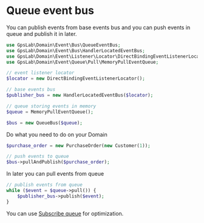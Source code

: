 Queue event bus
===============

You can publish events from base events bus and you can push events in queue and publish it in later.

```php
use GpsLab\Domain\Event\Bus\QueueEventBus;
use GpsLab\Domain\Event\Bus\HandlerLocatedEventBus;
use GpsLab\Domain\Event\Listener\Locator\DirectBindingEventListenerLocator;
use GpsLab\Domain\Event\Queue\Pull\MemoryPullEventQueue;

// event listener locator
$locator = new DirectBindingEventListenerLocator();

// base events bus
$publisher_bus = new HandlerLocatedEventBus($locator);

// queue storing events in memory
$queue = MemoryPullEventQueue();

$bus = new QueueBus($queue);
```

Do what you need to do on your Domain

```php
$purchase_order = new PurchaseOrder(new Customer(1));

// push events to queue
$bus->pullAndPublish($purchase_order);
```

In later you can pull events from queue

```php
// publish events from queue
while ($event = $queue->pull()) {
    $publisher_bus->publish($event);
}
```

You can use [Subscribe queue](subscribe/subscribe.md) for optimization.
